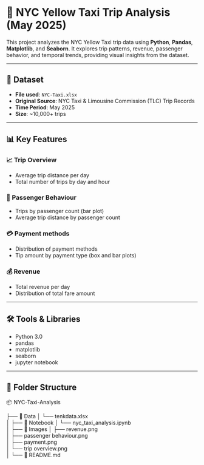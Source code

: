 

# 🗽 NYC Yellow Taxi Trip Analysis (May 2025)

This project analyzes the NYC Yellow Taxi trip data using **Python**, **Pandas**, **Matplotlib**, and **Seaborn**. It explores trip patterns, revenue, passenger behavior, and temporal trends, providing visual insights from the dataset.

---

## 📁 Dataset

- **File used**: `NYC-Taxi.xlsx`
- **Original Source**: NYC Taxi & Limousine Commission (TLC) Trip Records
- **Time Period**: May 2025
- **Size**: ~10,000+ trips

---

## 📊 Key Features

### 📈 Trip Overview
- Average trip distance per day
- Total number of trips by day and hour

### 👥 Passenger Behaviour
- Trips by passenger count (bar plot)
- Average trip distance by passenger count

### 💳 Payment methods
- Distribution of payment methods
- Tip amount by payment type (box and bar plots)

### 💰 Revenue 
- Total revenue per day
- Distribution of total fare amount

---

## 🛠️ Tools & Libraries

- Python 3.0
- pandas
- matplotlib
- seaborn
- jupyter notebook

---

## 📂 Folder Structure
📦 NYC-Taxi-Analysis

├── 📁 Data
│   └── tenkdata.xlsx                      
│
├── 📁 Notebook
│   └── nyc_taxi_analysis.ipynb            
│
├── 📁 Images
│   ├── revenue.png                        
│   ├── passenger behaviour.png            
│   ├── payment.png                        
│   └── trip overview.png                  
│
└── 📄 README.md                            
